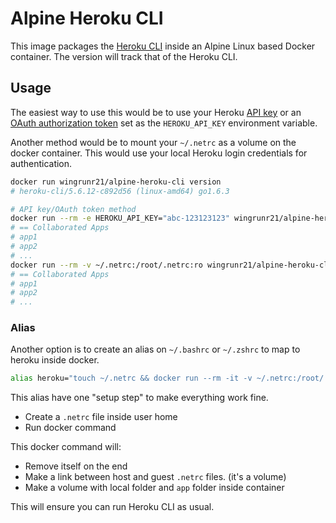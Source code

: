# Alpine Heroku CLI

This image packages the [Heroku CLI](https://devcenter.heroku.com/articles/heroku-cli) inside an Alpine Linux based Docker container. The version will track that of the Heroku CLI.

## Usage

The easiest way to use this would be to use your Heroku [API key](https://dashboard.heroku.com/account) or an [OAuth authorization token](https://github.com/heroku/heroku-cli-oauth#authorizations) set as the `HEROKU_API_KEY` environment variable.

Another method would be to mount your `~/.netrc` as a volume on the docker container. This would use your local Heroku login credentials for authentication.

```bash
docker run wingrunr21/alpine-heroku-cli version
# heroku-cli/5.6.12-c892d56 (linux-amd64) go1.6.3

# API key/OAuth token method
docker run --rm -e HEROKU_API_KEY="abc-123123123" wingrunr21/alpine-heroku-cli list
# == Collaborated Apps
# app1
# app2
# ...
docker run --rm -v ~/.netrc:/root/.netrc:ro wingrunr21/alpine-heroku-cli list
# == Collaborated Apps
# app1
# app2
# ...
```

### Alias
Another option is to create an alias on `~/.bashrc` or `~/.zshrc` to map to heroku inside docker.

```bash
alias heroku="touch ~/.netrc && docker run --rm -it -v ~/.netrc:/root/.netrc -v $(pwd):/app -w /app brunodles/alpine-heroku-cli"
```

This alias have one "setup step" to make everything work fine.
* Create a `.netrc` file inside user home
* Run docker command

This docker command will:
* Remove itself on the end
* Make a link between host and guest `.netrc` files. (it's a volume)
* Make a volume with local folder and `app` folder inside container

This will ensure you can run Heroku CLI as usual.
